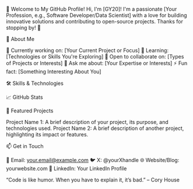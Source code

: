 👋 Welcome to My GitHub Profile!
Hi, I'm [GY20]! I'm a passionate [Your Profession, e.g., Software Developer/Data Scientist] with a love for building innovative solutions and contributing to open-source projects. Thanks for stopping by! 🚀

🌟 About Me

🔭 Currently working on: [Your Current Project or Focus]
🌱 Learning: [Technologies or Skills You're Exploring]
👯 Open to collaborate on: [Types of Projects or Interests]
💬 Ask me about: [Your Expertise or Interests]
⚡ Fun fact: [Something Interesting About You]


🛠️ Skills & Technologies


📈 GitHub Stats


🚀 Featured Projects

Project Name 1: A brief description of your project, its purpose, and technologies used.
Project Name 2: A brief description of another project, highlighting its impact or features.


📫 Get in Touch

📧 Email: your.email@example.com
🐦 X: @yourXhandle
🌐 Website/Blog: yourwebsite.com
💼 LinkedIn: Your LinkedIn Profile


“Code is like humor. When you have to explain it, it’s bad.” – Cory House
